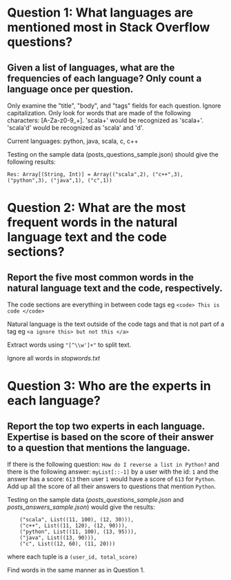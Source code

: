 # Question 1: What languages are mentioned most in Stack Overflow questions? 
## Given a list of languages, what are the frequencies of each language? Only count a language once per question. 
 Only examine the "title", "body", and "tags" fields for each question. Ignore capitalization. Only look for words that are made of the following characters: [A-Za-z0-9_+]. 'scala+' would be recognized as 'scala+'. 'scala'd' would be recognized as 'scala' and 'd'.

 Current languages: python, java, scala, c, c++

Testing on the sample data (posts_questions_sample.json) should give the following results:
```
Res: Array[(String, Int)] = Array(("scala",2), ("c++",3), ("python",3), ("java",1), ("c",1))
```

# Question 2: What are the most frequent words in the natural language text and the code sections?
## Report the five most common words in the natural language text and the code, respectively.
The code sections are everything in between code tags eg `<code> This is code </code>`

Natural language is the text outside of the code tags and that is not part of a tag eg `<a ignore this> but not this </a>`

Extract words using `"[^\\w']+"` to split text. 

Ignore all words in *stopwords.txt*


# Question 3: Who are the experts in each language?
## Report the top two experts in each language. Expertise is based on the score of their answer to a question that mentions the language.

If there is the following question: `How do I reverse a list in Python?` and there is the following answer: `myList[::-1]` by a user with the id: `1` and the answer has a score: `613` then user `1` would have a score of `613` for `Python`. Add up all the score of all their answers to questions that mention `Python`.

Testing on the sample data (*posts_questions_sample.json* and *posts_answers_sample.json*) would give the results:
```
    ("scala", List((11, 100), (12, 30))), 
    ("c++", List((11, 120), (12, 90))),
    ("python", List((11, 100), (13, 95))), 
    ("java", List((13, 90))), 
    ("c", List((12, 60), (11, 20)))
```
where each tuple is a `(user_id, total_score)`

Find words in the same manner as in Question 1.

